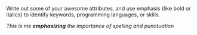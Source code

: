 Write out some of your awesome attributes, and use emphasis (like bold or italics) to identify keywords, programming languages, or skills. 

*This is me **emphasizing** the importance of spelling and punctuation*
